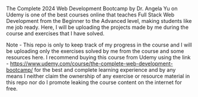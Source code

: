 The Complete 2024 Web Development Bootcamp by Dr. Angela Yu on Udemy is one of the best courses online that teaches Full Stack Web Development from the Beginner to the Advanced level, making students like me job ready. Here, I will be uploading the projects made by me during the course and exercises that I have solved.

Note - This repo is only to keep track of my progress in the course and I will be uploading only the exercises solved by me from the course and some resources here. I recommend buying this course from Udemy using the link - https://www.udemy.com/course/the-complete-web-development-bootcamp/ for the best and complete learning experience and by any means I neither claim the ownership of any exercise or resource material in this repo nor do I promote leaking the course content on the internet for free.
